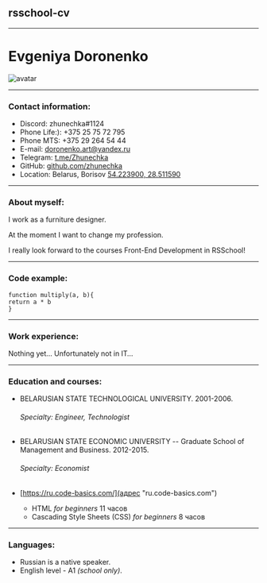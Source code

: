 ##  rsschool-cv

*********

# **Evgeniya Doronenko**

![avatar](https://scontent-waw1-1.xx.fbcdn.net/v/t1.6435-9/p206x206/61208845_10211638277233023_5851969094865125376_n.jpg?_nc_cat=109&ccb=1-5&_nc_sid=da31f3&_nc_ohc=IUJT0Wzx5sEAX8lvxL3&_nc_ht=scontent-waw1-1.xx&oh=00_AT_D6U2e6bAcglIKY-EiTnBO8_OJvrtsJkOJbhJ9Vnht-g&oe=61F2EB50)

*********

### Contact information:
* Discord:   zhunechka#1124
* Phone Life:): +375 25 75 72 795
* Phone MTS: +375 29 264 54 44
* E-mail: doronenko.art@yandex.ru
* Telegram:  [t.me/Zhunechka](адрес "@Zhunechka")
* GitHub:  [github.com/zhunechka](адрес "zhunechka")
* Location:  Belarus, Borisov [54.223900, 28.511590](адрес "Belarus, Borisov")
 
*********
### About myself:
I work as a furniture designer.

At the moment I want to change my profession.

I really look forward to the courses Front-End Development in RSSchool!

*********
###  Code example:
```
function multiply(a, b){
return a * b
}
```
*********

### Work experience:
Nothing yet…   Unfortunately not in IT… 

*********
###  Education and courses:
* BELARUSIAN STATE TECHNOLOGICAL UNIVERSITY.  2001-2006.
  ###### *Specialty: Engineer, Technologist*
  
* BELARUSIAN STATE ECONOMIC UNIVERSITY -- Graduate School of Management and Business.  2012-2015.
  ###### *Specialty: Economist*
    
*   [https://ru.code-basics.com/](адрес "ru.code-basics.com")
     + HTML *for beginners*  11 часов
     + Cascading Style Sheets (CSS)  *for beginners*  8 часов
    

*********
### Languages:
* Russian is a native speaker.
* English level - A1 *(school only)*.
